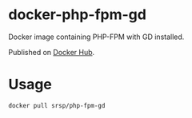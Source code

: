 # docker-php-fpm-gd

Docker image containing PHP-FPM with GD installed.

Published on [Docker Hub](https://hub.docker.com/r/srsp/php-fpm-gd/).

# Usage

```bash
docker pull srsp/php-fpm-gd
```
